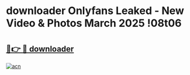 # downloader Onlyfans Leaked - New Video & Photos March 2025 !08t06

# <h2><a href="https://4cugmu.iuczelnia.edu.pl?title=downloader&ref=08t06">🔗👉 🔴 downloader</a></h2>

[![acn](https://github.com/user-attachments/assets/0f9c940e-d8b0-45ae-aac7-cd30a18b3e1c)](https://4cugmu.iuczelnia.edu.pl?title=downloader&ref=08t06)

